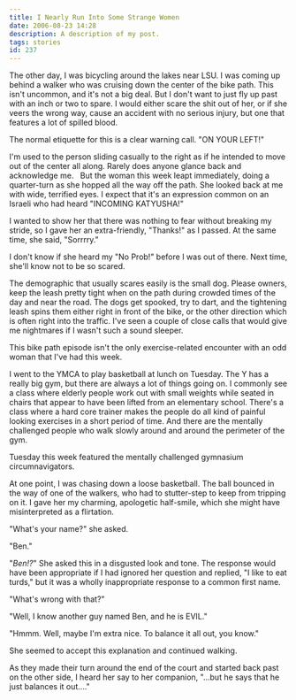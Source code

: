 ```yaml
---
title: I Nearly Run Into Some Strange Women
date: 2006-08-23 14:28
description: A description of my post.
tags: stories
id: 237
---
```

The other day, I was bicycling around the lakes near LSU.  I was coming up behind a walker who was cruising down the center of the bike path.  This isn't uncommon, and it's not a big deal.  But I don't want to just fly up past with an inch or two to spare.  I would either scare the shit out of her, or if she veers the wrong way, cause an accident with no serious injury, but one that features a lot of spilled blood.

The normal etiquette for this is a clear warning call.  "ON YOUR LEFT!"

I'm used to the person sliding casually to the right as if he intended to move out of the center all along.  Rarely does anyone glance back and acknowledge me.
<span class="spanEndPreview">&nbsp;</span>
But the woman this week leapt immediately, doing a quarter-turn as she hopped all the way off the path.  She looked back at me with wide, terrified eyes.  I expect that it's an expression common on an Israeli who had heard "INCOMING KATYUSHA!"

I wanted to show her that there was nothing to fear without breaking my stride, so I gave her an extra-friendly, "Thanks!" as I passed.  At the same time, she said, "Sorrrry."

I don't know if she heard my "No Prob!" before I was out of there.  Next time, she'll know not to be so scared.

The demographic that usually scares easily is the small dog.  Please owners, keep the leash pretty tight when on the path during crowded times of the day and near the road.  The dogs get spooked, try to dart, and the tightening leash spins them either right in front of the bike, or the other direction which is often right into the traffic.  I've seen a couple of close calls that would give me nightmares if I wasn't such a sound sleeper. 

This bike path episode isn't the only exercise-related encounter with an odd woman that I've had this week.  
  
I went to the YMCA to play basketball at lunch on Tuesday.  The Y has a really big gym, but there are always a lot of things going on.  I commonly see a class where elderly people work out with small weights while seated in chairs that appear to have been lifted from an elementary school.  There's a class where a hard core trainer makes the people do all kind of painful looking exercises in a short period of time.  And there are the mentally challenged people who walk slowly around and around the perimeter of the gym.

Tuesday this week featured the mentally challenged gymnasium circumnavigators.

At one point, I was chasing down a loose basketball.  The ball bounced in the way of one of the walkers, who had to stutter-step to keep from tripping on it.  I gave her my charming, apologetic half-smile, which she might have misinterpreted as a flirtation.

"What's your name?" she asked.

"Ben."

"<i>Ben!?</i>"  She asked this in a disgusted look and tone.  The response would have been appropriate if I had ignored her question and replied, "I like to eat turds," but it was a wholly inappropriate response to a common first name.

"What's wrong with that?"

"Well, I know another guy named Ben, and he is EVIL." 

"Hmmm.  Well, maybe I'm extra nice.  To balance it all out, you know."

She seemed to accept this explanation and continued walking.

As they made their turn around the end of the court and started back past on the other side, I heard her say to her companion, "...but he says that he just balances it out...."